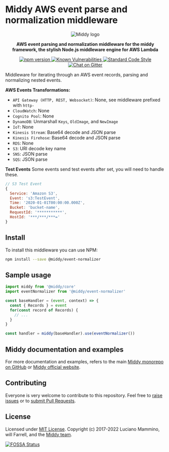 # Middy AWS event parse and normalization middleware

<div align="center">
  <img alt="Middy logo" src="https://raw.githubusercontent.com/middyjs/middy/main/docs/img/middy-logo.png"/>
</div>

<div align="center">
  <p><strong>AWS event parsing and normalization middleware for the middy framework, the stylish Node.js middleware engine for AWS Lambda</strong></p>
</div>

<div align="center">
<p>
  <a href="http://badge.fury.io/js/%40middy%2Fevent-normalizer">
    <img src="https://badge.fury.io/js/%40middy%2Fevent-normalizer.svg" alt="npm version" style="max-width:100%;">
  </a>
  <a href="https://snyk.io/test/github/middyjs/middy">
    <img src="https://snyk.io/test/github/middyjs/middy/badge.svg" alt="Known Vulnerabilities" data-canonical-src="https://snyk.io/test/github/middyjs/middy" style="max-width:100%;">
  </a>
  <a href="https://standardjs.com/">
    <img src="https://img.shields.io/badge/code_style-standard-brightgreen.svg" alt="Standard Code Style"  style="max-width:100%;">
  </a>
  <a href="https://gitter.im/middyjs/Lobby">
    <img src="https://badges.gitter.im/gitterHQ/gitter.svg" alt="Chat on Gitter"  style="max-width:100%;">
  </a>
</p>
</div>

Middleware for iterating through an AWS event records, parsing and normalizing nested events.

**AWS Events Transformations:**
- `API Gateway (HTTP, REST, Websocket)`: None, see middleware prefixed with `http-`
- `CloudWatch`: None
- `Cognito Pool`: None
- `DynamoDB`: Unmarshall `Keys`, `OldImage`, and `NewImage`
- `IoT`: None
- `Kinesis Stream`: Base64 decode and JSON parse
- `Kinesis Firehose`: Base64 decode and JSON parse
- `RDS`: None
- `S3`: URI decode key name
- `SNS`: JSON parse
- `SQS`: JSON parse

**Test Events**
Some events send test events after set, you will need to handle these.

```js
// S3 Test Event
{
  Service: 'Amazon S3',
  Event: 's3:TestEvent',
  Time: '2020-01-01T00:00:00.000Z',
  Bucket: 'bucket-name',
  RequestId: '***********',
  HostId: '***/***/***='
}
```

## Install

To install this middleware you can use NPM:

```bash
npm install --save @middy/event-normalizer
```

## Sample usage

```javascript
import middy from '@middy/core'
import eventNormalizer from '@middy/event-normalizer'

const baseHandler = (event, context) => {
  const { Records } = event
  for(const record of Records) {
    // ...
  }
}

const handler = middy(baseHandler).use(eventNormalizer())
```

## Middy documentation and examples

For more documentation and examples, refers to the main [Middy monorepo on GitHub](https://github.com/middyjs/middy) or [Middy official website](https://middy.js.org).


## Contributing

Everyone is very welcome to contribute to this repository. Feel free to [raise issues](https://github.com/middyjs/middy/issues) or to [submit Pull Requests](https://github.com/middyjs/middy/pulls).


## License

Licensed under [MIT License](LICENSE). Copyright (c) 2017-2022 Luciano Mammino, will Farrell, and the [Middy team](https://github.com/middyjs/middy/graphs/contributors).

<a href="https://app.fossa.io/projects/git%2Bgithub.com%2Fmiddyjs%2Fmiddy?ref=badge_large">
  <img src="https://app.fossa.io/api/projects/git%2Bgithub.com%2Fmiddyjs%2Fmiddy.svg?type=large" alt="FOSSA Status"  style="max-width:100%;">
</a>
